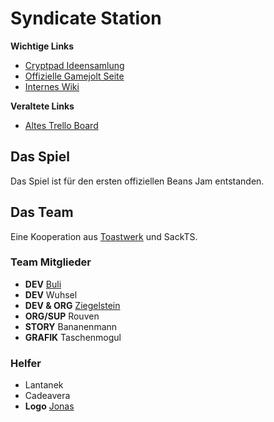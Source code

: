 # Syndicate Station
**Wichtige Links**
- [Cryptpad Ideensamlung](https://cryptpad.fr/pad/#/1/edit/1yvaW9ySdHI-J98SyUQ9hg/+WFnXg4joakaaKqq67bZCuYS/)
- [Offizielle Gamejolt Seite](http://gamejolt.com/games/Syndicate_Station/254410)
- [Internes Wiki](https://github.com/ziegelstein/toast-galaxy/wiki)

**Veraltete Links**
- [Altes Trello Board](https://trello.com/toasd)

## Das Spiel
Das Spiel ist für den ersten offiziellen Beans Jam entstanden.

## Das Team
Eine Kooperation aus [Toastwerk](https://toastwerk.net) und SackTS.
### Team Mitglieder
- **DEV** [Buli](https://buli.me)
- **DEV** Wuhsel
- **DEV & ORG** [Ziegelstein](https://ziegel.me)
- **ORG/SUP** Rouven
- **STORY** Bananenmann
- **GRAFIK** Taschenmogul
### Helfer
- Lantanek
- Cadeavera
- **Logo** [Jonas](https://www.jonas-malt.com)
